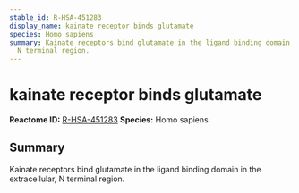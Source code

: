 ```yaml
---
stable_id: R-HSA-451283
display_name: kainate receptor binds glutamate
species: Homo sapiens
summary: Kainate receptors bind glutamate in the ligand binding domain in the extracellular,
  N terminal region.
---
```


# kainate receptor binds glutamate
**Reactome ID:** [R-HSA-451283](https://reactome.org/content/detail/R-HSA-451283)
**Species:** Homo sapiens

## Summary

Kainate receptors bind glutamate in the ligand binding domain in the extracellular, N terminal region.
